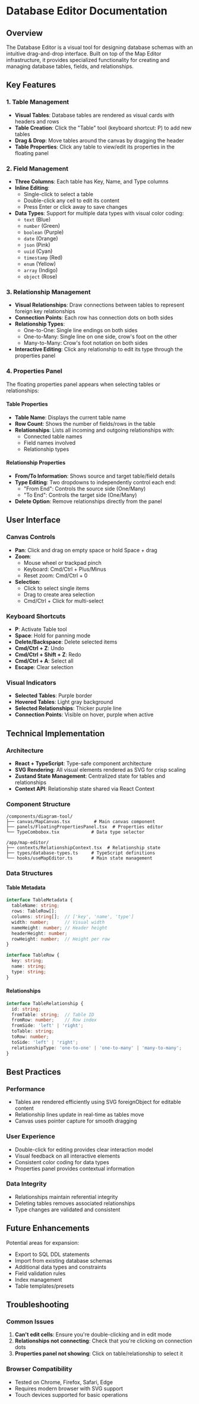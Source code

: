 # Database Editor Documentation

## Overview

The Database Editor is a visual tool for designing database schemas with an intuitive drag-and-drop interface. Built on top of the Map Editor infrastructure, it provides specialized functionality for creating and managing database tables, fields, and relationships.

## Key Features

### 1. Table Management
- **Visual Tables**: Database tables are rendered as visual cards with headers and rows
- **Table Creation**: Click the "Table" tool (keyboard shortcut: P) to add new tables
- **Drag & Drop**: Move tables around the canvas by dragging the header
- **Table Properties**: Click any table to view/edit its properties in the floating panel

### 2. Field Management
- **Three Columns**: Each table has Key, Name, and Type columns
- **Inline Editing**: 
  - Single-click to select a table
  - Double-click any cell to edit its content
  - Press Enter or click away to save changes
- **Data Types**: Support for multiple data types with visual color coding:
  - `text` (Blue)
  - `number` (Green)
  - `boolean` (Purple)
  - `date` (Orange)
  - `json` (Pink)
  - `uuid` (Cyan)
  - `timestamp` (Red)
  - `enum` (Yellow)
  - `array` (Indigo)
  - `object` (Rose)

### 3. Relationship Management
- **Visual Relationships**: Draw connections between tables to represent foreign key relationships
- **Connection Points**: Each row has connection dots on both sides
- **Relationship Types**:
  - One-to-One: Single line endings on both sides
  - One-to-Many: Single line on one side, crow's foot on the other
  - Many-to-Many: Crow's foot notation on both sides
- **Interactive Editing**: Click any relationship to edit its type through the properties panel

### 4. Properties Panel
The floating properties panel appears when selecting tables or relationships:

#### Table Properties
- **Table Name**: Displays the current table name
- **Row Count**: Shows the number of fields/rows in the table
- **Relationships**: Lists all incoming and outgoing relationships with:
  - Connected table names
  - Field names involved
  - Relationship types

#### Relationship Properties
- **From/To Information**: Shows source and target table/field details
- **Type Editing**: Two dropdowns to independently control each end:
  - "From End": Controls the source side (One/Many)
  - "To End": Controls the target side (One/Many)
- **Delete Option**: Remove relationships directly from the panel

## User Interface

### Canvas Controls
- **Pan**: Click and drag on empty space or hold Space + drag
- **Zoom**: 
  - Mouse wheel or trackpad pinch
  - Keyboard: Cmd/Ctrl + Plus/Minus
  - Reset zoom: Cmd/Ctrl + 0
- **Selection**:
  - Click to select single items
  - Drag to create area selection
  - Cmd/Ctrl + Click for multi-select

### Keyboard Shortcuts
- **P**: Activate Table tool
- **Space**: Hold for panning mode
- **Delete/Backspace**: Delete selected items
- **Cmd/Ctrl + Z**: Undo
- **Cmd/Ctrl + Shift + Z**: Redo
- **Cmd/Ctrl + A**: Select all
- **Escape**: Clear selection

### Visual Indicators
- **Selected Tables**: Purple border
- **Hovered Tables**: Light gray background
- **Selected Relationships**: Thicker purple line
- **Connection Points**: Visible on hover, purple when active

## Technical Implementation

### Architecture
- **React + TypeScript**: Type-safe component architecture
- **SVG Rendering**: All visual elements rendered as SVG for crisp scaling
- **Zustand State Management**: Centralized state for tables and relationships
- **Context API**: Relationship state shared via React Context

### Component Structure
```
/components/diagram-tool/
├── canvas/MapCanvas.tsx         # Main canvas component
├── panels/FloatingPropertiesPanel.tsx  # Properties editor
└── TypeCombobox.tsx            # Data type selector

/app/map-editor/
├── contexts/RelationshipContext.tsx  # Relationship state
├── types/database-types.ts     # TypeScript definitions
└── hooks/useMapEditor.ts       # Main state management
```

### Data Structures

#### Table Metadata
```typescript
interface TableMetadata {
  tableName: string;
  rows: TableRow[];
  columns: string[];  // ['key', 'name', 'type']
  width: number;      // Visual width
  nameHeight: number; // Header height
  headerHeight: number;
  rowHeight: number;  // Height per row
}

interface TableRow {
  key: string;
  name: string;
  type: string;
}
```

#### Relationships
```typescript
interface TableRelationship {
  id: string;
  fromTable: string;  // Table ID
  fromRow: number;    // Row index
  fromSide: 'left' | 'right';
  toTable: string;
  toRow: number;
  toSide: 'left' | 'right';
  relationshipType: 'one-to-one' | 'one-to-many' | 'many-to-many';
}
```

## Best Practices

### Performance
- Tables are rendered efficiently using SVG foreignObject for editable content
- Relationship lines update in real-time as tables move
- Canvas uses pointer capture for smooth dragging

### User Experience
- Double-click for editing provides clear interaction model
- Visual feedback on all interactive elements
- Consistent color coding for data types
- Properties panel provides contextual information

### Data Integrity
- Relationships maintain referential integrity
- Deleting tables removes associated relationships
- Type changes are validated and consistent

## Future Enhancements

Potential areas for expansion:
- Export to SQL DDL statements
- Import from existing database schemas
- Additional data types and constraints
- Field validation rules
- Index management
- Table templates/presets

## Troubleshooting

### Common Issues
1. **Can't edit cells**: Ensure you're double-clicking and in edit mode
2. **Relationships not connecting**: Check that you're clicking on connection dots
3. **Properties panel not showing**: Click on table/relationship to select it

### Browser Compatibility
- Tested on Chrome, Firefox, Safari, Edge
- Requires modern browser with SVG support
- Touch devices supported for basic operations